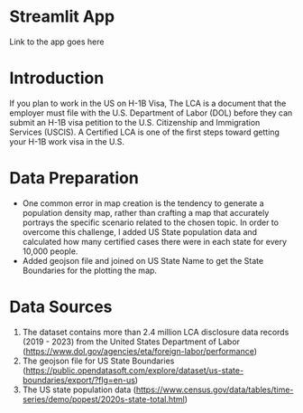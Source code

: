 # Streamlit App
 Link to the app goes here

# Introduction
If you plan to work in the US on H-1B Visa, The LCA is a document that the employer must file with the U.S. Department of Labor (DOL) before they can submit an H-1B visa petition to the U.S. Citizenship and Immigration Services (USCIS). A Certified LCA is one of the first steps toward getting your H-1B work visa in the U.S.

# Data Preparation
- One common error in map creation is the tendency to generate a population density map, rather than crafting a map that accurately portrays the specific scenario related to the chosen topic. In order to overcome this challenge, I added US State population data and calculated how many certified cases there were in each state for every 10,000 people.
- Added geojson file and joined on US State Name to get the State Boundaries for the plotting the map.

# Data Sources
1. The dataset contains more than 2.4 million LCA disclosure data records (2019 - 2023) from the United States Department of Labor (https://www.dol.gov/agencies/eta/foreign-labor/performance)
2. The geojson file for US State Boundaries (https://public.opendatasoft.com/explore/dataset/us-state-boundaries/export/?flg=en-us)
3. The US state population data (https://www.census.gov/data/tables/time-series/demo/popest/2020s-state-total.html)


